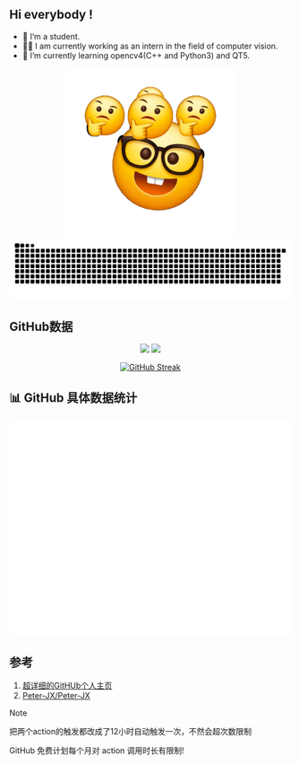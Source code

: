 ## Hi everybody ! 
- 🔭 I’m a student.
- 👨‍💻 I am currently working as an intern in the field of computer vision.
- 🌱 I’m currently learning opencv4(C++ and Python3) and QT5.

  
<div align="center">
 <!-- knock code pictures gif图片 -->
  <picture>
    <img src ="https://github.com/TravelTibet/gallery/blob/main/Github/2025.01/Nice.gif" width = "300px" height="300px" />
  </picture>
  
 <!-- 贪吃蛇动画 -->
<picture>
  <source media="(prefers-color-scheme: dark)" srcset="https://raw.githubusercontent.com/TravelTibet/TravelTibet/output/github-contribution-grid-snake-dark.svg">
  <source media="(prefers-color-scheme: light)" srcset="https://raw.githubusercontent.com/TravelTibet/TravelTibet/output/github-contribution-grid-snake.svg">
  <img alt="github contribution grid snake animation" src="https://raw.githubusercontent.com/TravelTibet/TravelTibet/output/github-contribution-grid-snake.svg">
</picture>
</div>


## GitHub数据

<div align="center">
  <!-- GitHub 数据统计 -->
  
  <img src= "https://github-readme-stats-git-masterrstaa-rickstaa.vercel.app/api?username=TravelTibet&hide_title=true&hide_border=true&show_icons=true&include_all_commits=true&line_height=21text_color=000&icon_color=000&bg_color=0,ea6161,ffc64d,fffc4d,52fa5a&theme=graywhite" /> 
  
  <img src  = "https://github-readme-stats-git-masterrstaa-rickstaa.vercel.app/api/top-langs/?username=TravelTibet&hide_title=true&hide_border=true&layout=compact&langs_count=6&text_color=000&icon_color=fff&bg_color=0,52fa5a,4dfcff,c64dff&theme=graywhite" />
  
  
<!-- github-readme-streak-stats 连续提交代码天数记录 -->
  
[![GitHub Streak](https://streak-stats.demolab.com?user=TravelTibet&theme=ocean-gradient&border_radius=3&date_format=%5BY.%5Dn.j)](https://git.io/streak-stats)

<!-- 奖杯-->
<!--
[![trophy](https://github-profile-trophy.vercel.app/?username=TravelTibet&theme=onedark)](https://github.com/ryo-ma/github-profile-trophy)
-->

<!-- CSDN 数据-->
<!--
[![CSDN](https://stats.justsong.cn/api/csdn?id=钅日 勿 XiName)](https://blog.csdn.net/m0_67829475?spm=1011.2124.3001.5343)
-->

</div>

## 📊 GitHub 具体数据统计

<!-- metrics 基础资料 -->
![Metrics](/github-metrics.svg)

## 参考
1. [超详细的GitHUb个人主页](https://www.cnblogs.com/PeterJXL/p/18437094)
2. [Peter-JX/Peter-JX](https://github.com/Peter-JXL/Peter-JXL)

> [!NOTE]
> 
> 把两个action的触发都改成了12小时自动触发一次，不然会超次数限制
>
> GitHub 免费计划每个月对 action 调用时长有限制!



<!--
**TravelTibet/TravelTibet** is a ✨ _special_ ✨ repository because its `README.md` (this file) appears on your GitHub profile.

Here are some ideas to get you started:

- 🔭 I’m currently working on ...
- 🌱 I’m currently learning ...
- 👯 I’m looking to collaborate on ...
- 🤔 I’m looking for help with ...
- 💬 Ask me about ...
- 📫 How to reach me: ...
- 😄 Pronouns: ...
- ⚡ Fun fact: ...
-->
